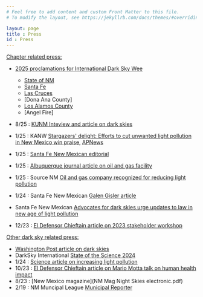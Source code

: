 ```yaml
---
# Feel free to add content and custom Front Matter to this file.
# To modify the layout, see https://jekyllrb.com/docs/themes/#overriding-theme-defaults

layout: page
title : Press
id : Press
---
```


<A HREF=chapter>
Chapter related press:

- 2025 proclamations for International Dark Sky Wee
  - [State of NM](../proclamations/2025/NewMexico.pdf)
  - [Santa Fe](../proclamations/2025/SantaFe.pdf)
  - [Las Cruces](../proclamations/2025/LasCruces.pdf)
  - [Dona Ana County]
  - [Los Alamos County](../proclamations/2025/LosAlamos.md)
  - [Angel Fire]

 - 8/25 : [KUNM Inteview and article on dark skies](https://www.kunm.org/local-news/2025-08-18/group-seeks-to-preserve-restore-the-dark-skies-of-new-mexico)
 - 1/25 : KANW [Stargazers' delight: Efforts to cut unwanted light pollution in New Mexico win praise](https://www.kanw.com/new-mexico-news/2025-01-09/stargazers-delight-efforts-to-cut-unwanted-light-pollution-in-new-mexico-win-praise), [APNews](https://apnews.com/article/dark-starry-skies-light-pollution-oil-industry-42a740ac52d1b307aede9560764f9bb2)
- 1/25 : [Santa Fe New Mexican editorial](https://www.santafenewmexican.com/opinion/editorials/protect-new-mexicos-dark-skies-for-health-viewing/article_239f9bde-d75e-11ef-9bad-3b7fd8e12270.html)
- 1/25 : [Albuquerque journal article on oil and gas facility](abq_oil_and_gas.pdf)
- 1/25 : Source NM [Oil and gas company recognized for reducing light pollution](https://sourcenm.com/briefs/oil-and-gas-company-recognized-for-reducing-light-pollution/)
- 1/24 : Santa Fe New Mexican [Galen Gisler article](https://www.santafenewmexican.com/opinion/commentary/more-work-ahead-to-protect-new-mexico-night-skies/article_c5460402-b57f-11ee-9719-77f823589fea.html)
- Santa Fe New Mexican [Advocates for dark skies urge updates to law in new age of light pollution](https://enewmexican.pressreader.com/article/281719800116775)
- 12/23 : [El Defensor Chieftain article on 2023 stakeholder workshop](https://dchieftain.com/briggs-significant-economic-value-to-our-dark-skies/)

<A HREF=other> 

Other dark sky related press:

- Washington Post article on [dark skies](https://wapo.st/3Brdqkr)
- DarkSky International [State of the Science 2024](https://darksky.org/app/uploads/2024/06/ALAN-State-of-the-Science-2024-EN-1.pdf)
- 1/24 : [Science article on increasing light pollution](https://www.science.org/content/article/light-pollution-drowning-starry-night-sky-faster-thought)
- 10/23 : [El Defensor Chieftain article on Mario Motta talk on human health impact](https://www.dchieftain.com/features/light-pollution-has-direct-link-to-cancer/article_ff810977-6211-57c4-9b05-8c3c4b2303a9.html)
- 8/23 : [New Mexico magazine](NM Mag Night Skies electronic.pdf) 
- 2/19 : NM Muncipal League [Municipal Reporter](https://issuu.com/nmmlmunicipalreporter/docs/19febfinal)

